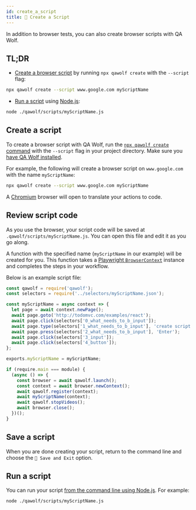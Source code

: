 ```yaml
---
id: create_a_script
title: 🤖 Create a Script
---
```


In addition to browser tests, you can also create browser scripts with QA Wolf.

## TL;DR

- [Create a browser script](#create-a-script) by running `npx qawolf create` with the `--script` flag:

```bash
npx qawolf create --script www.google.com myScriptName
```

- [Run a script](#run-a-script) using [Node.js](https://nodejs.dev/run-nodejs-scripts-from-the-command-line):

```bash
node ./qawolf/scripts/myScriptName.js
```

## Create a script

To create a browser script with QA Wolf, run the [`npx qawolf create` command](api/cli#npx-qawolf-create-url-name) with the `--script` flag in your project directory. Make sure you [have QA Wolf installed](install).

For example, the following will create a browser script on `www.google.com` with the name `myScriptName`:

```bash
npx qawolf create --script www.google.com myScriptName
```

A [Chromium](https://www.chromium.org/Home) browser will open to translate your actions to code.

## Review script code

As you use the browser, your script code will be saved at `.qawolf/scripts/myScriptName.js`. You can open this file and edit it as you go along.

A function with the specified name (`myScriptName` in our example) will be created for you. This function takes a [Playwright `BrowserContext`](https://github.com/microsoft/playwright/blob/master/docs/api.md#class-browsercontext) instance and completes the steps in your workflow.

Below is an example script file:

```js
const qawolf = require('qawolf');
const selectors = require('../selectors/myScriptName.json');

const myScriptName = async context => {
  let page = await context.newPage();
  await page.goto('http://todomvc.com/examples/react');
  await page.click(selectors['0_what_needs_to_b_input']);
  await page.type(selectors['1_what_needs_to_b_input'], 'create script!');
  await page.press(selectors['2_what_needs_to_b_input'], 'Enter');
  await page.click(selectors['3_input']);
  await page.click(selectors['4_button']);
};

exports.myScriptName = myScriptName;

if (require.main === module) {
  (async () => {
    const browser = await qawolf.launch();
    const context = await browser.newContext();
    await qawolf.register(context);
    await myScriptName(context);
    await qawolf.stopVideos();
    await browser.close();
  })();
}
```

## Save a script

When you are done creating your script, return to the command line and choose the `💾 Save and Exit` option.

## Run a script

You can run your script [from the command line using Node.js](https://nodejs.dev/run-nodejs-scripts-from-the-command-line). For example:

```bash
node ./qawolf/scripts/myScriptName.js
```
